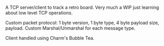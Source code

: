 A TCP server/client to track a retro board. Very much a WIP just learning about low level TCP operations.

Custom packet protocol: 1 byte version, 1 byte type, 4 byte payload size, payload. 
Custom Marshal/Unmarshal for each message type.

Client handled using Charm's Bubble Tea.
